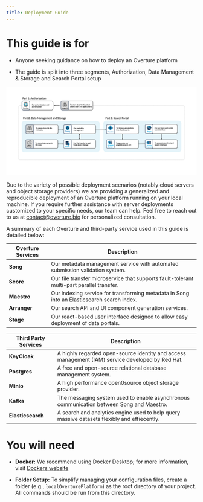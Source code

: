 ```yaml
---
title: Deployment Guide
---
```


# This guide is for

- Anyone seeking guidance on how to deploy an Overture platform


- The guide is split into three segments, Authorization, Data Management & Storage and Search Portal setup

![Portal Overview](./assets/guideOverview.webp 'Guide Overview')

<Note title="Do you have a specific deployment scenario?">Due to the variety of possible deployment scenarios (notably cloud servers and object storage providers) we are providing a generalized and reproducible deployment of an Overture platform running on your local machine. If you require further assistance with server deployments customized to your specific needs, our team can help. Feel free to reach out to us at contact@overture.bio for personalized consultation.</Note>

A summary of each Overture and third-party service used in this guide is detailed below:

| Overture Services | Description                                                                                        |
| ----------------- | -------------------------------------------------------------------------------------------------- |
| **Song**          | Our metadata management service with automated submission validation system.                                   |
| **Score**         | Our file transfer microservice that supports fault-tolerant multi-part parallel transfer.               |
| **Maestro**       | Our indexing service for transforming metadata in Song into an Elasticsearch search index.        |
| **Arranger**      | Our search API and UI component generation services.                      |
| **Stage**         | Our react-based user interface designed to allow easy deployment of data portals. |

| Third Party Services | Description                                                                                                                               |
| -------------------- | ----------------------------------------------------------------------------------------------------------------------------------------- |
| **KeyCloak**             | A highly regarded open-source identity and access management (IAM) service developed by Red Hat.                        |
| **Postgres**             | A free and open-source relational database management system. |
| **Minio**                | A high performance open0source object storage provider.                                                                                              |
| **Kafka**                | The messaging system used to enable asynchronous communication between Song and Maestro.                                       |                                     |
| **Elasticsearch**        | A search and analytics engine used to help query massive datasets flexibly and effiecently.                                              |

# You will need

- **Docker:** We recommend using Docker Desktop; for more information, visit [Dockers website](https://www.docker.com/products/docker-desktop/)


- **Folder Setup:** To simplify managing your configuration files, create a folder (e.g., `localOverturePlatform`) as the root directory of your project. All commands should be run from this directory.